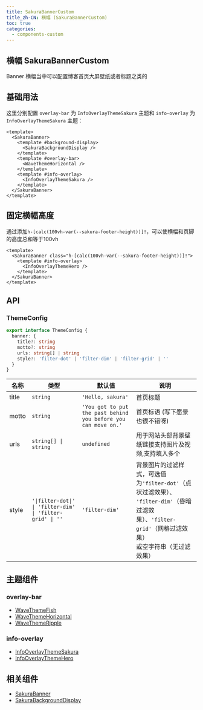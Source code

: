 ```yaml
---
title: SakuraBannerCustom
title_zh-CN: 横幅 (SakuraBannerCustom)
toc: true
categories:
  - components-custom
---
```


## 横幅 SakuraBannerCustom

Banner 横幅当中可以配置博客首页大屏壁纸或者标题之类的

## 基础用法

这里分别配置 `overlay-bar` 为 `InfoOverlayThemeSakura` 主题和 `info-overlay` 为 `InfoOverlayThemeSakura` 主题：

```vue
<template>
  <SakuraBanner>
    <template #background-display>
      <SakuraBackgroundDisplay />
    </template>
    <template #overlay-bar>
      <WaveThemeHorizontal />
    </template>
    <template #info-overlay>
      <InfoOverlayThemeSakura />
    </template>
  </SakuraBanner>
</template>
```

<SakuraBannerCustomPG theme="sakura" />

## 固定横幅高度

通过添加`h-[calc(100vh-var(--sakura-footer-height))]!`，可以使横幅和页脚的高度总和等于100vh

```vue
<template>
  <SakuraBanner class="h-[calc(100vh-var(--sakura-footer-height))]!">
    <template #info-overlay>
      <InfoOverlayThemeHero />
    </template>
  </SakuraBanner>
</template>
```

## API

### ThemeConfig

```ts
export interface ThemeConfig {
  banner: {
    title?: string
    motto?: string
    urls: string[] | string
    style?: 'filter-dot' | 'filter-dim' | 'filter-grid' | ''
  }
}
```

| 名称  | 类型                                                      | 默认值                                                         | 说明                                                                                                                                                                                                   |
| ----- | --------------------------------------------------------- | -------------------------------------------------------------- | ------------------------------------------------------------------------------------------------------------------------------------------------------------------------------------------------------ |
| title | `string`                                                  | `'Hello, sakura'`                                              | 首页标题                                                                                                                                                                                               |
| motto | `string`                                                  | `'You got to put the past behind you before you can move on.'` | 首页标语 (写下愿景也很不错呀)                                                                                                                                                                          |
| urls  | `string[] \| string`                                      | `undefined`                                                    | 用于网站头部背景壁纸链接支持图片及视频,支持填入多个                                                                                                                                                    |
| style | `'\|filter-dot\|' \| 'filter-dim' \| 'filter-grid' \| ''` | `'filter-dim'`                                                 | 背景图片的过滤样式，可选值为`'filter-dot'`（点状过滤效果）、<br class="<md:hidden" />`'filter-dim'`（昏暗过滤效果）、`'filter-grid'`（网格过滤效果）<br class="<md:hidden" /> 或空字符串（无过滤效果） |

## 主题组件

### overlay-bar

- [WaveThemeFish](/components-themes/WaveThemeFish)
- [WaveThemeHorizontal](/components-themes/WaveThemeHorizontal)
- [WaveThemeRipple](/components-themes/WaveThemeRipple)

### info-overlay

- [InfoOverlayThemeSakura](/components-themes/InfoOverlayThemeSakura)
- [InfoOverlayThemeHero](/components-themes/InfoOverlayThemeHero)

## 相关组件

- [SakuraBanner](/components/SakuraBanner)
- [SakuraBackgroundDisplay](/components/SakuraBackgroundDisplay)

